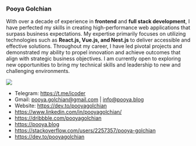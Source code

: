 ### Pooya Golchian

With over a decade of experience in **frontend** and **full stack development**, I have perfected my skills in creating high-performance web applications that surpass business expectations. My expertise primarily focuses on utilizing technologies such as **React.js, Vue.js, and Nest.js** to deliver accessible and effective solutions. Throughout my career, I have led pivotal projects and demonstrated my ability to propel innovation and achieve outcomes that align with strategic business objectives. I am currently open to exploring new opportunities to bring my technical skills and leadership to new and challenging environments.

<img src="![](https://hit.yhype.me/github/profile?user_id=8122611)" />

- Telegram: https://t.me/icoder
- Gmail: pooya.golchian@gmail.com | info@pooya.blog
- Website: https://dev.to/pooyagolchian
- https://www.linkedin.com/in/pooyagolchian/
- https://dribbble.com/pooyagolchian
- https://pooya.blog
- https://stackoverflow.com/users/2257357/pooya-golchian
- https://dev.to/pooyagolchian

